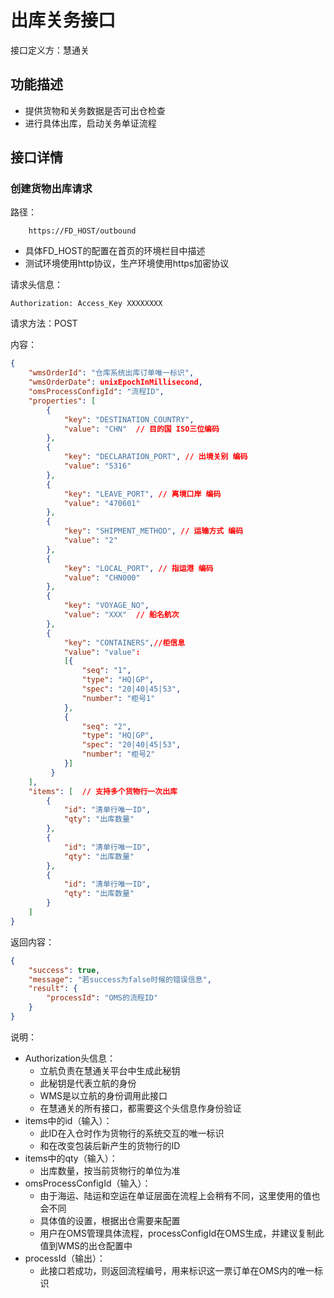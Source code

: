 # 出库关务接口

接口定义方：慧通关

## 功能描述

* 提供货物和关务数据是否可出仓检查
* 进行具体出库，启动关务单证流程

## 接口详情

### 创建货物出库请求

路径：

```
    https://FD_HOST/outbound
```

* 具体FD_HOST的配置在首页的环境栏目中描述
* 测试环境使用http协议，生产环境使用https加密协议

请求头信息：

```
Authorization: Access_Key XXXXXXXX
```

请求方法：POST

内容：

```json
{
    "wmsOrderId": "仓库系统出库订单唯一标识",
    "wmsOrderDate": unixEpochInMillisecond,
    "omsProcessConfigId": "流程ID",
    "properties": [
        {
            "key": "DESTINATION_COUNTRY",
            "value": "CHN"  // 目的国 ISO三位编码
        },
        {
            "key": "DECLARATION_PORT", // 出境关别 编码
            "value": "5316"
        },
        {
            "key": "LEAVE_PORT", // 离境口岸 编码
            "value": "470601"
        },
        {
            "key": "SHIPMENT_METHOD", // 运输方式 编码
            "value": "2"
        },
        {
            "key": "LOCAL_PORT", // 指运港 编码
            "value": "CHN000"
        },
        {
            "key": "VOYAGE_NO",
            "value": "XXX"  // 船名航次
        },
        {
            "key": "CONTAINERS",//柜信息
            "value": "value": 
            [{
                "seq": "1",
                "type": "HQ|GP",
                "spec": "20|40|45|53",
                "number": "柜号1"
            },
            {
                "seq": "2",
                "type": "HQ|GP",
                "spec": "20|40|45|53",
                "number": "柜号2"
            }]
         }
    ],
    "items": [  // 支持多个货物行一次出库
        {
            "id": "清单行唯一ID",
            "qty": "出库数量"
        },
        {
            "id": "清单行唯一ID",
            "qty": "出库数量"
        },
        {
            "id": "清单行唯一ID",
            "qty": "出库数量"
        }
    ]
}
```

返回内容：

```json
{
    "success": true,
    "message": "若success为false时候的错误信息",
    "result": {
        "processId": "OMS的流程ID"
    }
}
```

说明：

* Authorization头信息：
    * 立航负责在慧通关平台中生成此秘钥
    * 此秘钥是代表立航的身份
    * WMS是以立航的身份调用此接口
    * 在慧通关的所有接口，都需要这个头信息作身份验证
* items中的id（输入）：
    * 此ID在入仓时作为货物行的系统交互的唯一标识
    * 和在改变包装后新产生的货物行的ID
* items中的qty（输入）：
    * 出库数量，按当前货物行的单位为准
* omsProcessConfigId（输入）：
    * 由于海运、陆运和空运在单证层面在流程上会稍有不同，这里使用的值也会不同
    * 具体值的设置，根据出仓需要来配置
    * 用户在OMS管理具体流程，processConfigId在OMS生成，并建议复制此值到WMS的出仓配置中
* processId（输出）：
    * 此接口若成功，则返回流程编号，用来标识这一票订单在OMS内的唯一标识
    
  
